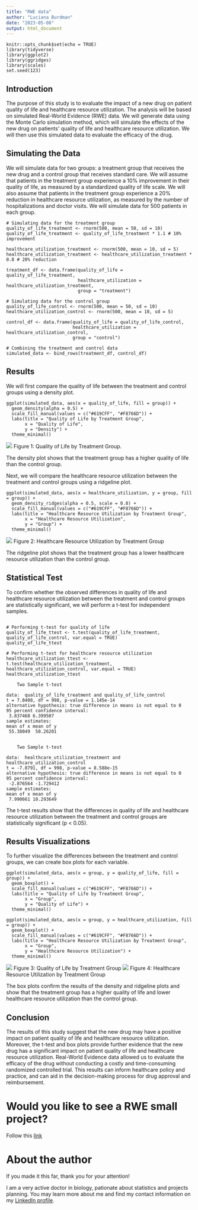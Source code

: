 ```yaml
---
title: "RWE data"
author: "Luciana Burdman"
date: "2023-05-08"
output: html_document
---
```


```{r setup, include=FALSE}
knitr::opts_chunk$set(echo = TRUE)
library(tidyverse)
library(ggplot2)
library(ggridges)
library(scales)
set.seed(123)
```

## Introduction
The purpose of this study is to evaluate the impact of a new drug on patient quality of life and healthcare resource utilization. The analysis will be based on simulated Real-World Evidence (RWE) data. We will generate data using the Monte Carlo simulation method, which will simulate the effects of the new drug on patients' quality of life and healthcare resource utilization. We will then use this simulated data to evaluate the efficacy of the drug.

## Simulating the Data
We will simulate data for two groups: a treatment group that receives the new drug and a control group that receives standard care. We will assume that patients in the treatment group experience a 10% improvement in their quality of life, as measured by a standardized quality of life scale. We will also assume that patients in the treatment group experience a 20% reduction in healthcare resource utilization, as measured by the number of hospitalizations and doctor visits. We will simulate data for 500 patients in each group.

```{r}
# Simulating data for the treatment group
quality_of_life_treatment <- rnorm(500, mean = 50, sd = 10)
quality_of_life_treatment <- quality_of_life_treatment * 1.1 # 10% improvement

healthcare_utilization_treatment <- rnorm(500, mean = 10, sd = 5)
healthcare_utilization_treatment <- healthcare_utilization_treatment * 0.8 # 20% reduction

treatment_df <- data.frame(quality_of_life = quality_of_life_treatment,
                           healthcare_utilization = healthcare_utilization_treatment,
                           group = "treatment")

# Simulating data for the control group
quality_of_life_control <- rnorm(500, mean = 50, sd = 10)
healthcare_utilization_control <- rnorm(500, mean = 10, sd = 5)

control_df <- data.frame(quality_of_life = quality_of_life_control,
                         healthcare_utilization = healthcare_utilization_control,
                         group = "control")

# Combining the treatment and control data
simulated_data <- bind_rows(treatment_df, control_df)

```

## Results
We will first compare the quality of life between the treatment and control groups using a density plot.

```{r}
ggplot(simulated_data, aes(x = quality_of_life, fill = group)) +
  geom_density(alpha = 0.5) +
  scale_fill_manual(values = c("#619CFF", "#F8766D")) +
  labs(title = "Quality of Life by Treatment Group",
       x = "Quality of Life",
       y = "Density") +
  theme_minimal()
```

<img src="https://github.com/lucianaburdman/RWE/blob/f8f4024db3fa8a1e589d59f13b5393c15e7b6633/Fig1.png">
Figure 1: Quality of Life by Treatment Group.

The density plot shows that the treatment group has a higher quality of life than the control group.

Next, we will compare the healthcare resource utilization between the treatment and control groups using a ridgeline plot.

```{r}
ggplot(simulated_data, aes(x = healthcare_utilization, y = group, fill = group)) +
  geom_density_ridges(alpha = 0.5, scale = 0.8) +
  scale_fill_manual(values = c("#619CFF", "#F8766D")) +
  labs(title = "Healthcare Resource Utilization by Treatment Group",
       x = "Healthcare Resource Utilization",
       y = "Group") +
  theme_minimal()
```


<img src="https://github.com/lucianaburdman/RWE/blob/f8f4024db3fa8a1e589d59f13b5393c15e7b6633/Fig2.png">
Figure 2: Healthcare Resource Utilization by Treatment Group

The ridgeline plot shows that the treatment group has a lower healthcare resource utilization than the control group.

## Statistical Test
To confirm whether the observed differences in quality of life and healthcare resource utilization between the treatment and control groups are statistically significant, we will perform a t-test for independent samples.

```{r}

# Performing t-test for quality of life
quality_of_life_ttest <- t.test(quality_of_life_treatment, quality_of_life_control, var.equal = TRUE)
quality_of_life_ttest

# Performing t-test for healthcare resource utilization
healthcare_utilization_ttest <- t.test(healthcare_utilization_treatment, healthcare_utilization_control, var.equal = TRUE)
healthcare_utilization_ttest

	Two Sample t-test

data:  quality_of_life_treatment and quality_of_life_control
t = 7.8408, df = 998, p-value = 1.145e-14
alternative hypothesis: true difference in means is not equal to 0
95 percent confidence interval:
 3.837468 6.399507
sample estimates:
mean of x mean of y 
 55.38049  50.26201 


	Two Sample t-test

data:  healthcare_utilization_treatment and healthcare_utilization_control
t = -7.8791, df = 998, p-value = 8.588e-15
alternative hypothesis: true difference in means is not equal to 0
95 percent confidence interval:
 -2.876564 -1.729412
sample estimates:
mean of x mean of y 
 7.990661 10.293649 
```
The t-test results show that the differences in quality of life and healthcare resource utilization between the treatment and control groups are statistically significant (p < 0.05).

## Results Visualizations
To further visualize the differences between the treatment and control groups, we can create box plots for each variable.

```{r}
ggplot(simulated_data, aes(x = group, y = quality_of_life, fill = group)) +
  geom_boxplot() +
  scale_fill_manual(values = c("#619CFF", "#F8766D")) +
  labs(title = "Quality of Life by Treatment Group",
       x = "Group",
       y = "Quality of Life") +
  theme_minimal()

ggplot(simulated_data, aes(x = group, y = healthcare_utilization, fill = group)) +
  geom_boxplot() +
  scale_fill_manual(values = c("#619CFF", "#F8766D")) +
  labs(title = "Healthcare Resource Utilization by Treatment Group",
       x = "Group",
       y = "Healthcare Resource Utilization") +
  theme_minimal()

```

<img src="https://github.com/lucianaburdman/RWE/blob/acd34fa473bdc6b6b3876566432314337a16967f/Fig3.png">
Figure 3: Quality of Life by Treatment Group

<img src="https://github.com/lucianaburdman/RWE/blob/acd34fa473bdc6b6b3876566432314337a16967f/Fig4.png">
Figure 4: Healthcare Resource Utilization by Treatment Group

The box plots confirm the results of the density and ridgeline plots and show that the treatment group has a higher quality of life and lower healthcare resource utilization than the control group.

## Conclusion
The results of this study suggest that the new drug may have a positive impact on patient quality of life and healthcare resource utilization. Moreover, the t-test and box plots provide further evidence that the new drug has a significant impact on patient quality of life and healthcare resource utilization. Real-World Evidence data allowed us to evaluate the efficacy of the drug without conducting a costly and time-consuming randomized controlled trial. This results can inform healthcare policy and practice, and can aid in the decision-making process for drug approval and reimbursement.

# Would you like to see a RWE small project?

Follow this [link](https://github.com/lucianaburdman/hypertension-treatment-three-different-drugs)

# About the author

If you made it this far, thank you for your attention!

I am a very active doctor in biology, pationate about statistics and projects planning. You may learn more about me and find my contact information on my [LinkedIn profile](https://www.linkedin.com/in/luciana-burdman-biostatistician/).
